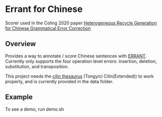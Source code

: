 # Errant for Chinese

 Scorer used in the Coling 2020 paper [Heterogeneous Recycle Generation for Chinese Grammatical Error Correction](<https://www.aclweb.org/anthology/2020.coling-main.199.pdf>)

## Overview

Provides a way to annotate / score Chinese sentences with [ERRANT](https://github.com/chrisjbryant/errant). Currently only supports the four operation level errors: insertion, deletion, substitution, and transposition.

This project needs the [cilin thesaurus](https://tjzhifei.github.io/resource.html) (Tongyici Cilin(Extended)) to work properly, and is currently provided in the data folder.

## Example

To see a demo, run demo.sh